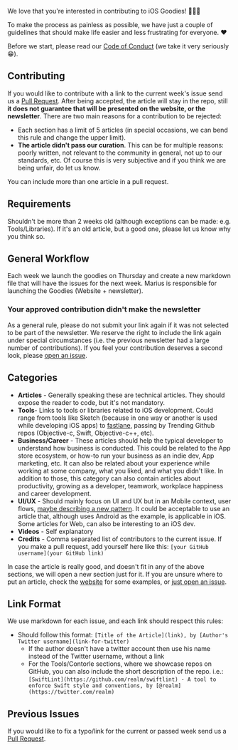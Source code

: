 We love that you're interested in contributing to iOS Goodies! 🦄🦄🦄

To make the process as painless as possible, we have just a couple of guidelines that should make life easier and less frustrating for everyone. ♥️

Before we start, please read our [Code of Conduct](https://github.com/iOS-Goodies/iOS-Goodies/blob/master/CODE_OF_CONDUCT.md) (we take it very seriously 😁).

## Contributing

If you would like to contribute with a link to the current week's issue send us a [Pull Request](https://github.com/iOS-Goodies/iOS-Goodies/pulls). After being accepted, the article will stay in the repo, still **it does not guarantee that will be presented on the website, or the newsletter**. There are two main reasons for a contribution to be rejected:

* Each section has a limit of 5 articles (in special occasions, we can bend this rule and change the upper limit).
* **The article didn't pass our curation**. This can be for multiple reasons: poorly written, not relevant to the community in general, not up to our standards, etc. Of course this is very subjective and if you think we are being unfair, do let us know. 

You can include more than one article in a pull request.

## Requirements

Shouldn't be more than 2 weeks old (although exceptions can be made: e.g. Tools/Libraries). If it's an old article, but a good one, please let us know why you think so.

## General Workflow

Each week we launch the goodies on Thursday and create a new markdown file that will have the issues for the next week. Marius is responsible for launching the Goodies (Website + newsletter).

### Your approved contribution didn't make the newsletter

As a general rule, please do not submit your link again if it was not selected to be part of the newsletter. We reserve the right to include the link again under special circumstances (i.e. the previous newsletter had a large number of contributions). If you feel your contribution deserves a second look, please [open an issue](https://github.com/iOS-Goodies/iOS-Goodies/issues/new).

## Categories

 * **Articles** - Generally speaking these are technical articles. They should expose the reader to code, but it's not mandatory.
 * **Tools**- Links to tools or libraries related to iOS development. Could range from tools like Sketch (because in one way or another is used while developing iOS apps) to [fastlane](https://github.com/KrauseFx/fastlane), passing by Trending Github repos (Objective-c, Swift, Objective-c++, etc).
 * **Business/Career** - These articles should help the typical developer to understand how business is conducted. This could be related to the App store ecosystem, or how-to run your business as an indie dev, App marketing, etc. It can also be related about your experience while working at some company, what you liked, and what you didn't like. In addition to those, this category can also contain articles about productivity, growing as a developer, teamwork, workplace happiness and career development.
 * **UI/UX** - Should mainly focus on UI and UX but in an Mobile context, user flows, [maybe describing a new pattern](https://dribbble.com/shots/1254439--GIF-Mobile-Form-Interaction?list=users). It could be acceptable to use an article that, although uses Android as the example, is applicable in iOS. Some articles for Web, can also be interesting to an iOS dev. 
 * **Videos** - Self explanatory
 * **Credits** - Comma separated list of contributors to the current issue. If you make a pull request, add yourself here like this: ``[your GitHub username](your GitHub link)``
 
In case the article is really good, and doesn't fit in any of the above sections, we will open a new section just for it. If you are unsure where to put an article, check the [website](http://ios-goodies.com) for some examples, or [just open an issue](https://github.com/iOS-Goodies/iOS-Goodies/issues). 


## Link Format

We use markdown for each issue, and each link should respect this rules:

* Should follow this format: ``[Title of the Article](link), by [Author's Twitter username](link-for-twitter)``
  * If the author doesn't have a twitter account then use his name instead of the Twitter username, without a link
  * For the Tools/Contorle sections, where we showcase repos on GitHub, you can also include the short description of the repo. i.e.: ``[SwiftLint](https://github.com/realm/swiftlint) - A tool to enforce Swift style and conventions, by [@realm](https://twitter.com/realm)``

## Previous Issues

If you would like to fix a typo/link for the current or passed week send us a [Pull Request](https://github.com/iOS-Goodies/iOS-Goodies/pulls).
